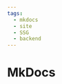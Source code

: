```yaml
---
tags:
  - mkdocs
  - site
  - SSG
  - backend
---
```


# MkDocs

<include repo_url="https://github.com/foliant-docs/foliantcontrib.mkdocs.git" path="README.md" sethead="2" nohead="true"></include>
